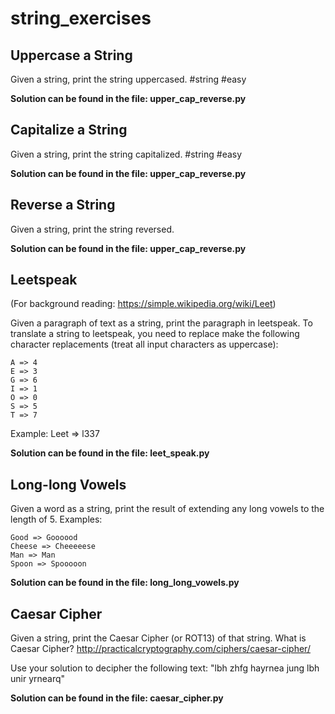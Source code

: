 # string_exercises

## Uppercase a String
Given a string, print the string uppercased. #string #easy

**Solution can be found in the file: upper_cap_reverse.py**

## Capitalize a String
Given a string, print the string capitalized. #string #easy

**Solution can be found in the file: upper_cap_reverse.py**

## Reverse a String
Given a string, print the string reversed.

**Solution can be found in the file: upper_cap_reverse.py**

## Leetspeak
 
(For background reading: https://simple.wikipedia.org/wiki/Leet)

Given a paragraph of text as a string, print the paragraph in leetspeak. To translate a string to leetspeak, you need to replace make the following character
replacements (treat all input characters as uppercase):

    A => 4
    E => 3
    G => 6
    I => 1
    O => 0
    S => 5
    T => 7

Example: Leet => l337

**Solution can be found in the file: leet_speak.py**

## Long-long Vowels

Given a word as a string, print the result of extending any long vowels to the length of 5. Examples:

    Good => Goooood
    Cheese => Cheeeeese
    Man => Man
    Spoon => Spooooon

**Solution can be found in the file: long_long_vowels.py**

## Caesar Cipher
Given a string, print the Caesar Cipher (or ROT13) of that string. What is Caesar Cipher? http://practicalcryptography.com/ciphers/caesar-cipher/ 

Use your solution to decipher the following text: 
"lbh zhfg hayrnea jung lbh unir yrnearq"

**Solution can be found in the file: caesar_cipher.py**